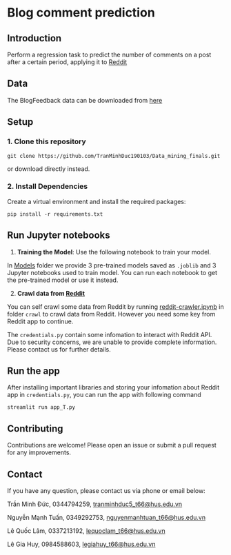 # Blog comment prediction

## Introduction 
Perform a regression task to predict the number of comments on a post after a certain period, applying it to [Reddit](https://www.reddit.com/)

## Data 
The BlogFeedback data can be downloaded from [here](https://archive.ics.uci.edu/dataset/304/blogfeedback)

## Setup

### 1. Clone this repository 

```
git clone https://github.com/TranMinhDuc190103/Data_mining_finals.git
```

or download directly instead.

### 2. Install Dependencies

Create a virtual environment and install the required packages:

```
pip install -r requirements.txt
```

## Run Jupyter notebooks

1. **Training the Model**: Use the following notebook to train your model.

In [Models](https://github.com/TranMinhDuc190103/Data_mining_finals/tree/main/Models) folder we provide 3 pre-trained models saved as `.joblib` and 3 Jupyter notebooks used to train model. You can run each notebook to get the pre-trained model or use it instead.

2. **Crawl data from [Reddit](https://www.reddit.com/)**

You can self crawl some data from Reddit by running [reddit-crawler.ipynb](https://github.com/TranMinhDuc190103/Data_mining_finals/blob/main/crawl/reddit-crawler.ipynb) in folder `crawl` to crawl data from Reddit. However you need some key from Reddit app to continue.

The `credentials.py` contain some infomation to interact with Reddit API. Due to security concerns, we are unable to provide complete information. Please contact us for further details.

## Run the app

After installing important libraries and storing your infomation about Reddit app in `credentials.py`, you can run the app with following command 

```
streamlit run app_T.py
```

## Contributing

Contributions are welcome! Please open an issue or submit a pull request for any improvements.

## Contact

If you have any question, please contact us via phone or email below:

Trần Minh Đức, 0344794259, tranminhduc5_t66@hus.edu.vn

Nguyễn Mạnh Tuấn, 0349292753, nguyenmanhtuan_t66@hus.edu.vn

Lê Quốc Lâm, 0337213192, lequoclam_t66@hus.edu.vn

Lê Gia Huy, 0984588603, legiahuy_t66@hus.edu.vn
